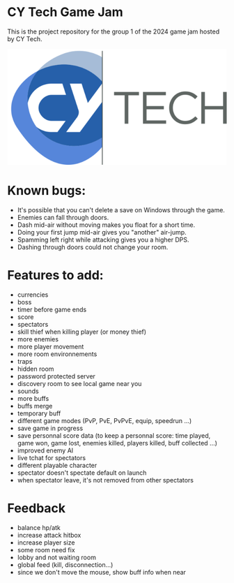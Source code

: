 # CY Tech Game Jam

This is the project repository for the group 1 of the 2024 game jam hosted by CY Tech.


<picture>
  <img alt="CY Tech Logo" src="./assets/credits/CY_Tech.png"  width="full">
</picture>

# Known bugs:

- It's possible that you can't delete a save on Windows through the game.
- Enemies can fall through doors.
- Dash mid-air without moving makes you float for a short time.
- Doing your first jump mid-air gives you "another" air-jump.
- Spamming left right while attacking gives you a higher DPS.
- Dashing through doors could not change your room.


# Features to add:
- currencies
- boss
- timer before game ends
- score
- spectators
- skill thief when killing player (or money thief)
- more enemies
- more player movement
- more room environnements
- traps
- hidden room
- password protected server
- discovery room to see local game near you
- sounds
- more buffs
- buffs merge
- temporary buff
- different game modes (PvP, PvE, PvPvE, equip, speedrun ...)
- save game in progress
- save personnal score data (to keep a personnal score: time played, game won, game lost, enemies killed, players killed, buff collected ...)
- improved enemy AI
- live tchat for spectators
- different playable character
- spectator doesn't spectate default on launch
- when spectator leave, it's not removed from other spectators

# Feedback

- balance hp/atk
- increase attack hitbox
- increase player size
- some room need fix
- lobby and not waiting room
- global feed (kill, disconnection...)
- since we don't move the mouse, show buff info when near